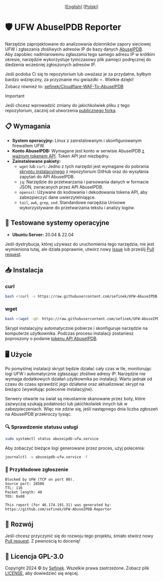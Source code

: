 <div align="center">
  [<a href="README.md">English</a>]
  [<a href="README_PL.md">Polski</a>]
</div>

# 🛡️ UFW AbuseIPDB Reporter
Narzędzie zaprojektowane do analizowania dzienników zapory sieciowej UFW i zgłaszania złośliwych adresów IP do bazy danych [AbuseIPDB](https://www.abuseipdb.com).  
Aby zapobiec nadmiarowemu zgłaszaniu tego samego adresu IP w krótkim okresie, narzędzie wykorzystuje tymczasowy plik pamięci podręcznej do śledzenia wcześniej zgłoszonych adresów IP.

Jeśli podoba Ci się to repozytorium lub uważasz je za przydatne, byłbym bardzo wdzięczny, za przyznanie mu gwiazdki ⭐. Wielkie dzięki!  
Zobacz również to: [sefinek/Cloudflare-WAF-To-AbuseIPDB](https://github.com/sefinek/Cloudflare-WAF-To-AbuseIPDB)

> [!IMPORTANT]
> Jeśli chcesz wprowadzić zmiany do jakichkolwiek pliku z tego repozytorium, zacznij od utworzenia [publicznego forka](https://github.com/sefinek/UFW-AbuseIPDB-Reporter/fork).


## 📋 Wymagania
- **System operacyjny:** Linux z zainstalowanym i skonfigurowanym firewallem UFW.
- **Konto AbuseIPDB:** Wymagane jest konto w serwisie AbuseIPDB [z ważnym tokenem API](https://www.abuseipdb.com/account/api). Token API jest niezbędny.
- **Zainstalowane pakiety:**
  - `wget` lub `curl`: Jedno z tych narzędzi jest wymagane do pobrania [skryptu instalacyjnego](install.sh) z repozytorium GitHub oraz do wysyłania zapytań do API AbuseIPDB.
  - `jq`: Narzędzie do przetwarzania i parsowania danych w formacie JSON, zwracanych przez API AbuseIPDB.
  - `openssl`: Używane do kodowania i dekodowania tokena API, aby zabezpieczyć dane uwierzytelniające.
  - `tail`, `awk`, `grep`, `sed`: Standardowe narzędzia Unixowe wykorzystywane do przetwarzania tekstu i analizy logów.


## 🧪 Testowane systemy operacyjne
- **Ubuntu Server:** 20.04 & 22.04

Jeśli dystrybucja, której używasz do uruchomienia tego narzędzia, nie jest wymieniona tutaj, ale działa poprawnie, utwórz nowy [Issue](https://github.com/sefinek/UFW-AbuseIPDB-Reporter/issues) lub prześlij [Pull request](https://github.com/sefinek/UFW-AbuseIPDB-Reporter/pulls).


## 📥 Instalacja
### curl
```bash
bash <(curl -s https://raw.githubusercontent.com/sefinek/UFW-AbuseIPDB-Reporter/main/install.sh)
```

### wget
```bash
bash <(wget -qO- https://raw.githubusercontent.com/sefinek/UFW-AbuseIPDB-Reporter/main/install.sh)
```

Skrypt instalacyjny automatycznie pobierze i skonfiguruje narzędzie na komputerze użytkownika. Podczas procesu instalacji zostaniesz poproszony o podanie [tokenu API AbuseIPDB](https://www.abuseipdb.com/account/api).


## 🖥️ Użycie
Po pomyślnej instalacji skrypt będzie działać cały czas w tle, monitorując logi UFW i automatycznie zgłaszając złośliwe adresy IP.
Narzędzie nie wymaga dodatkowych działań użytkownika po instalacji. Warto jednak od czasu do czasu sprawdzić jego działanie oraz aktualizować skrypt na bieżąco (wywołując polecenie instalacyjne).

Serwery otwarte na świat są nieustannie skanowane przez boty, które zazwyczaj szukają podatności lub jakichkolwiek innych luk w zabezpieczeniach.
Więc nie zdziw się, jeśli następnego dnia liczba zgłoszeń na AbuseIPDB przekroczy tysiąc.

### 🔍 Sprawdzenie statusu usługi
```bash
sudo systemctl status abuseipdb-ufw.service
```

Aby zobaczyć bieżące logi generowane przez proces, użyj polecenia:
```bash
journalctl -u abuseipdb-ufw.service -f
```

### 📄 Przykładowe zgłoszenie
```
Blocked by UFW (TCP on port 80).
Source port: 28586
TTL: 116
Packet length: 48
TOS: 0x08

This report (for 46.174.191.31) was generated by:
https://github.com/sefinek/UFW-AbuseIPDB-Reporter
```


## 🤝 Rozwój
Jeśli chcesz przyczynić się do rozwoju tego projektu, śmiało stwórz nowy [Pull request](https://github.com/sefinek/UFW-AbuseIPDB-Reporter/pulls). Z pewnością to docenię!


## 🔑 Licencja GPL-3.0
Copyright 2024 © by [Sefinek](https://sefinek.net). Wszelkie prawa zastrzeżone. Zobacz plik [LICENSE](LICENSE), aby dowiedzieć się więcej.